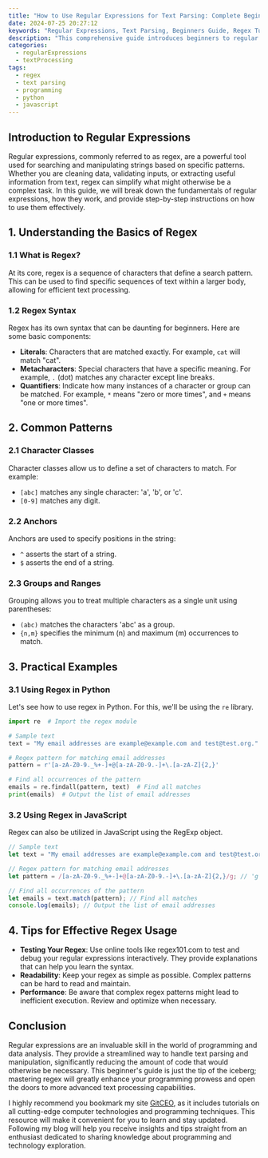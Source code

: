 ```yaml
---
title: "How to Use Regular Expressions for Text Parsing: Complete Beginner's Guide"
date: 2024-07-25 20:27:12
keywords: "Regular Expressions, Text Parsing, Beginners Guide, Regex Tutorial, Text Processing"
description: "This comprehensive guide introduces beginners to regular expressions (regex) for text parsing. You'll learn what regex is, how it works, and how to apply it for various text parsing tasks. This tutorial covers syntax, common patterns, practical examples, and step-by-step instructions for using regex in different programming languages like Python, JavaScript, and more. Ideal for anyone looking to enhance their text processing skills and automate text analysis tasks with regex."
categories:
  - regularExpressions
  - textProcessing
tags:
  - regex
  - text parsing
  - programming
  - python
  - javascript
---
```


## Introduction to Regular Expressions

Regular expressions, commonly referred to as regex, are a powerful tool used for searching and manipulating strings based on specific patterns. Whether you are cleaning data, validating inputs, or extracting useful information from text, regex can simplify what might otherwise be a complex task. In this guide, we will break down the fundamentals of regular expressions, how they work, and provide step-by-step instructions on how to use them effectively. 

<!-- more -->

## 1. Understanding the Basics of Regex

### 1.1 What is Regex?

At its core, regex is a sequence of characters that define a search pattern. This can be used to find specific sequences of text within a larger body, allowing for efficient text processing. 

### 1.2 Regex Syntax

Regex has its own syntax that can be daunting for beginners. Here are some basic components:

- **Literals**: Characters that are matched exactly. For example, `cat` will match "cat".
- **Metacharacters**: Special characters that have a specific meaning. For example, `.` (dot) matches any character except line breaks.
- **Quantifiers**: Indicate how many instances of a character or group can be matched. For example, `*` means "zero or more times", and `+` means "one or more times".

## 2. Common Patterns

### 2.1 Character Classes

Character classes allow us to define a set of characters to match. For example:

- `[abc]` matches any single character: 'a', 'b', or 'c'.
- `[0-9]` matches any digit.
  
### 2.2 Anchors

Anchors are used to specify positions in the string:

- `^` asserts the start of a string.
- `$` asserts the end of a string.

### 2.3 Groups and Ranges

Grouping allows you to treat multiple characters as a single unit using parentheses:

- `(abc)` matches the characters 'abc' as a group.
- `{n,m}` specifies the minimum (n) and maximum (m) occurrences to match.

## 3. Practical Examples

### 3.1 Using Regex in Python

Let's see how to use regex in Python. For this, we'll be using the `re` library.

```python
import re  # Import the regex module

# Sample text
text = "My email addresses are example@example.com and test@test.org."

# Regex pattern for matching email addresses
pattern = r'[a-zA-Z0-9._%+-]+@[a-zA-Z0-9.-]+\.[a-zA-Z]{2,}'

# Find all occurrences of the pattern
emails = re.findall(pattern, text)  # Find all matches
print(emails)  # Output the list of email addresses
```

### 3.2 Using Regex in JavaScript

Regex can also be utilized in JavaScript using the RegExp object.

```javascript
// Sample text
let text = "My email addresses are example@example.com and test@test.org.";

// Regex pattern for matching email addresses
let pattern = /[a-zA-Z0-9._%+-]+@[a-zA-Z0-9.-]+\.[a-zA-Z]{2,}/g; // 'g' for global search

// Find all occurrences of the pattern
let emails = text.match(pattern); // Find all matches
console.log(emails); // Output the list of email addresses
```

## 4. Tips for Effective Regex Usage

- **Testing Your Regex**: Use online tools like regex101.com to test and debug your regular expressions interactively. They provide explanations that can help you learn the syntax.
- **Readability**: Keep your regex as simple as possible. Complex patterns can be hard to read and maintain.
- **Performance**: Be aware that complex regex patterns might lead to inefficient execution. Review and optimize when necessary.

## Conclusion

Regular expressions are an invaluable skill in the world of programming and data analysis. They provide a streamlined way to handle text parsing and manipulation, significantly reducing the amount of code that would otherwise be necessary. This beginner's guide is just the tip of the iceberg; mastering regex will greatly enhance your programming prowess and open the doors to more advanced text processing capabilities.

I highly recommend you bookmark my site [GitCEO](https://gitceo.com), as it includes tutorials on all cutting-edge computer technologies and programming techniques. This resource will make it convenient for you to learn and stay updated. Following my blog will help you receive insights and tips straight from an enthusiast dedicated to sharing knowledge about programming and technology exploration.